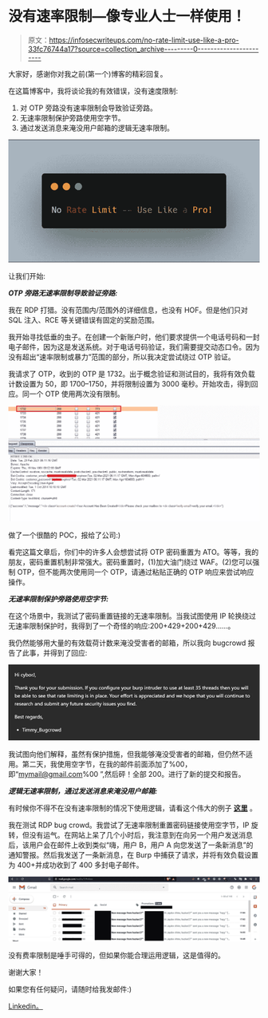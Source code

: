 # 没有速率限制—像专业人士一样使用！

> 原文：<https://infosecwriteups.com/no-rate-limit-use-like-a-pro-33fc76744a17?source=collection_archive---------0----------------------->

大家好，感谢你对我之前(第一个)博客的精彩回复。

在这篇博客中，我将谈论我的有效错误，没有速度限制:

1.  对 OTP 旁路没有速率限制会导致验证旁路。
2.  无速率限制保护旁路使用空字节。
3.  通过发送消息来淹没用户邮箱的逻辑无速率限制。

![](img/5f57127a3931e1b80368aad36247b4fc.png)

让我们开始:

***OTP 旁路无速率限制导致验证旁路:***

我在 RDP 打猎。没有范围内/范围外的详细信息，也没有 HOF。但是他们只对 SQL 注入、RCE 等关键错误有固定的奖励范围。

我开始寻找低垂的虫子。在创建一个新账户时，他们要求提供一个电话号码和一封电子邮件，因为这是发送系统。对于电话号码验证，我们需要提交动态口令。因为没有超出“速率限制或暴力”范围的部分，所以我决定尝试绕过 OTP 验证。

我请求了 OTP，收到的 OTP 是 1732。出于概念验证和测试目的，我将有效负载计数设置为 50，即 1700–1750，并将限制设置为 3000 毫秒。开始攻击，得到回应。同一个 OTP 使用两次没有限制。

![](img/252a5ed763cb3a95520c03ba5907edd2.png)

做了一个很酷的 POC，报给了公司:)

看完这篇文章后，你们中的许多人会想尝试将 OTP 密码重置为 ATO。等等，我的朋友，密码重置机制非常强大。密码重置时，(1)加大油门绕过 WAF。(2)您可以强制 OTP，但不能两次使用同一个 OTP，请通过粘贴正确的 OTP 响应来尝试响应操作。

***无速率限制保护旁路使用空字节:***

在这个场景中，我测试了密码重置链接的无速率限制。当我试图使用 IP 轮换绕过无速率限制保护时，我得到了一个奇怪的响应:200+429+200+429……。

我仍然能够用大量的有效载荷计数来淹没受害者的邮箱，所以我向 bugcrowd 报告了此事，并得到了回应:

![](img/2222bef24a80788cfb0f417af7fb729d.png)

我试图向他们解释，虽然有保护措施，但我能够淹没受害者的邮箱，但仍然不适用。第二天，我使用空字节，在我的邮件前面添加了%00，即“mymail@gmail.com%00 ”,然后砰！全部 200。进行了新的提交和报告。

***逻辑无速率限制，通过发送消息来淹没用户邮箱:***

有时候你不得不在没有速率限制的情况下使用逻辑，请看这个伟大的例子 [**这里**](https://youtu.be/9KKA3qQy0V4) 。

我在测试 RDP bug crowd。我尝试了无速率限制重置密码链接使用空字节，IP 旋转，但没有运气。在网站上呆了几个小时后，我注意到在向另一个用户发送消息后，该用户会在邮件上收到类似“嗨，用户 B，用户 A 向您发送了一条新消息”的通知警报。然后我发送了一条新消息，在 Burp 中捕获了请求，并将有效负载设置为 400+并成功收到了 400 多封电子邮件。

![](img/828cd610ad91bd5fab5d11fdbcf56e9a.png)

没有费率限制是唾手可得的，但如果你能合理运用逻辑，这是值得的。

谢谢大家！

如果您有任何疑问，请随时给我发邮件:)

[Linkedin。](https://www.linkedin.com/in/jaydev-ahire/)